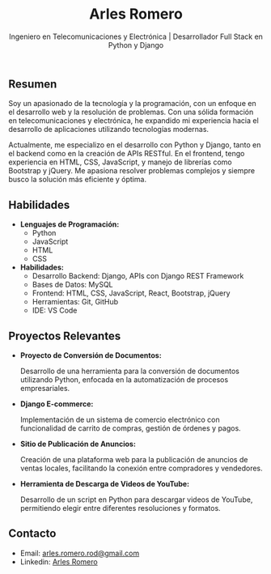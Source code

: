 <!DOCTYPE html>
<html lang="es">

<head>
  <meta charset="UTF-8">
  <meta name="viewport" content="width=device-width, initial-scale=1.0">

  <!-- CSS -->
  <link rel="stylesheet" href="style.css">
</head>

<body>

  <!-- Cabecera -->
  <header>
    <h1>Arles Romero</h1>
    <p>Ingeniero en Telecomunicaciones y Electrónica | Desarrollador Full Stack en Python y Django</p>
  </header>

  <!-- Resumen -->
  <section class="resumen">
    <h2>Resumen</h2>
    <p>Soy un apasionado de la tecnología y la programación, con un enfoque en el desarrollo web y la resolución de problemas. Con una sólida formación en telecomunicaciones y electrónica, he expandido mi experiencia hacia el desarrollo de aplicaciones utilizando tecnologías modernas.</p>
    <p>Actualmente, me especializo en el desarrollo con Python y Django, tanto en el backend como en la creación de APIs RESTful. En el frontend, tengo experiencia en HTML, CSS, JavaScript, y manejo de librerías como Bootstrap y jQuery. Me apasiona resolver problemas complejos y siempre busco la solución más eficiente y óptima.</p>
  </section>

<!-- Habilidades -->
  <section class="habilidades">
    <h2>Habilidades</h2>
    <ul>
      <li>
        <strong>Lenguajes de Programación:</strong>
        <ul>
          <li>Python</li>
          <li>JavaScript</li>
          <li>HTML</li>
          <li>CSS</li>
        </ul>
      </li>
      <li>
        <strong>Habilidades:</strong>
        <ul>
          <li>Desarrollo Backend: Django, APIs con Django REST Framework</li>
          <li>Bases de Datos: MySQL</li>
          <li>Frontend: HTML, CSS, JavaScript, React, Bootstrap, jQuery</li>
          <li>Herramientas: Git, GitHub</li>
          <li>IDE: VS Code</li>
        </ul>
      </li>
    </ul>
  </section>

  <!-- Proyectos -->
  <section class="proyectos">
    <h2>Proyectos Relevantes</h2>
    <ul>
      <li>
        <strong>Proyecto de Conversión de Documentos:</strong>
        <p>Desarrollo de una herramienta para la conversión de documentos utilizando Python, enfocada en la automatización de procesos empresariales.</p>
      </li>
      <li>
        <strong>Django E-commerce:</strong>
        <p>Implementación de un sistema de comercio electrónico con funcionalidad de carrito de compras, gestión de órdenes y pagos.</p>
      </li>
      <li>
        <strong>Sitio de Publicación de Anuncios:</strong>
        <p>Creación de una plataforma web para la publicación de anuncios de ventas locales, facilitando la conexión entre compradores y vendedores.</p>
      </li>
      <li>
        <strong>Herramienta de Descarga de Videos de YouTube:</strong>
        <p>Desarrollo de un script en Python para descargar videos de YouTube, permitiendo elegir entre diferentes resoluciones y formatos.</p>
      </li>
    </ul>
  </section>

  <!-- Contacto -->
  <section class="contacto">
    <h2>Contacto</h2>
    <ul>
      <li>Email: <a href="mailto:arles.romero.rod@gmail.com">arles.romero.rod@gmail.com</a></li>
      <li>Linkedin: <a href="https://www.linkedin.com/in/arles-romero-rodr%C3%ADguez-a63959171/">Arles Romero</a></li>
    </ul>
  </section>

</body>

</html>
